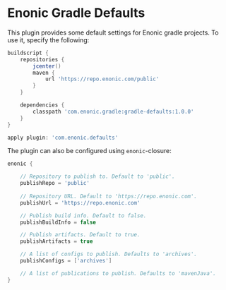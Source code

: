# Enonic Gradle Defaults

This plugin provides some default settings for Enonic gradle projects. To use it, specify the following:

```gradle
buildscript {
    repositories {
        jcenter()
        maven {
            url 'https://repo.enonic.com/public'
        }
    }

    dependencies {
        classpath 'com.enonic.gradle:gradle-defaults:1.0.0'
    }
}

apply plugin: 'com.enonic.defaults'
```

The plugin can also be configured using `enonic`-closure:

```gradle
enonic {

    // Repository to publish to. Default to 'public'.
    publishRepo = 'public' 
    
    // Repository URL. Default to 'https://repo.enonic.com'.
    publishUrl = 'https://repo.enonic.com'

    // Publish build info. Default to false.
    publishBuildInfo = false

    // Publish artifacts. Default to true.
    publishArtifacts = true

    // A list of configs to publish. Defaults to 'archives'.
    publishConfigs = ['archives']

    // A list of publications to publish. Defaults to 'mavenJava'.
}
```
